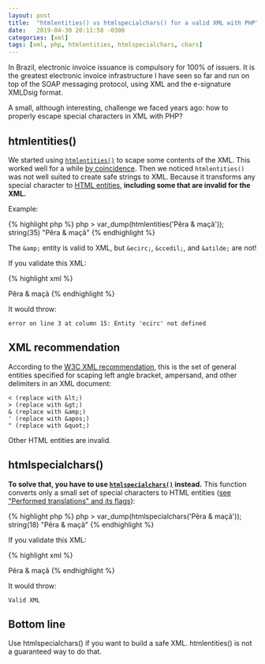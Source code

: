 ```yaml
---
layout: post
title:  "htmlentities() vs htmlspecialchars() for a valid XML with PHP"
date:   2019-04-30 20:11:58 -0300
categories: [xml]
tags: [xml, php, htmlentities, htmlspecialchars, chars]
---
```


In Brazil, electronic invoice issuance is compulsory for 100% of issuers. It is the greatest electronic invoice infrastructure I have seen so far and run on top of the SOAP messaging protocol, using XML and the e-signature XMLDsig format.

A small, although interesting, challenge we faced years ago: how to properly escape special characters in XML with PHP?

## htmlentities()

We started using [`htmlentities()`](https://www.php.net/manual/en/function.htmlentities.php) to scape some contents of the XML. This worked well for a while [by coincidence](https://pragprog.com/the-pragmatic-programmer/extracts/coincidence "Programming by Coincidence"). Then we noticed `htmlentities()` was not well suited to create safe strings to XML. Because it transforms any special character to [HTML entities](https://developer.mozilla.org/en-US/docs/Glossary/Entity), **including some that are invalid for the XML.**

Example:

{% highlight php %}
php > var_dump(htmlentities('Pêra & maçã'));
string(35) "P&ecirc;ra &amp; ma&ccedil;&atilde;"
{% endhighlight %}

The `&amp;` entity is valid to XML, but `&ecirc;`, `&ccedil;`, and `&atilde;` are not!

If you validate this XML:

{% highlight xml %}
<?xml version="1.0" encoding="UTF-8"?>
<note>
  <body>P&ecirc;ra &amp; ma&ccedil;&atilde;</body>
</note>
{% endhighlight %}

It would throw:

    error on line 3 at column 15: Entity 'ecirc' not defined


## XML recommendation

According to the [W3C XML recommendation](https://www.w3.org/TR/2008/REC-xml-20081126/#sec-predefined-ent), this is the set of general entities specified for scaping left angle bracket, ampersand, and other delimiters in an XML document:

    < (replace with &lt;) 
    > (replace with &gt;) 
    & (replace with &amp;) 
    ' (replace with &apos;) 
    " (replace with &quot;) 

Other HTML entities are invalid.


## htmlspecialchars()

**To solve that, you have to use [`htmlspecialchars()`](https://www.php.net/manual/en/function.htmlspecialchars.php) instead.** This function converts only a small set of special characters to HTML entities ([see "Performed translations" and its flags](https://www.php.net/manual/en/function.htmlspecialchars.php)):

{% highlight php %}
php > var_dump(htmlspecialchars('Pêra & maçã'));
string(18) "Pêra &amp; maçã"
{% endhighlight %}

If you validate this XML:

{% highlight xml %}
<?xml version="1.0" encoding="UTF-8"?>
<note>
  <body>Pêra &amp; maçã</body>
</note>
{% endhighlight %}

It would throw:

    Valid XML

## Bottom line

Use htmlspecialchars() if you want to build a safe XML. htmlentities() is not a guaranteed way to do that.



